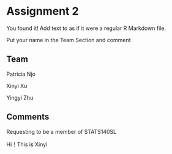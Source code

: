 # Assignment 2

You found it!  Add text to as if it were a regular R Markdown file.

Put your name in the Team Section and comment

## Team

Patricia Njo

Xinyi Xu

Yingyi Zhu

## Comments

Requesting to be a member of STATS140SL

Hi！This is Xinyi
